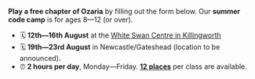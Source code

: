 **Play a free chapter of Ozaria** by filling out the form below. Our **summer code camp** is for ages 8—12 (or over).

- 🗓️ **12th—16th August** at the [White Swan Centre in Killingworth](https://maps.app.goo.gl/FGf6zMStgTmnVKXc6)
- 🗓️ **19th—23rd August** in Newcastle/Gateshead (location to be announced).
- ⏰ **2 hours per day**, Monday—Friday. <u>**12 places**</u> per class are available.

<iframe data-tally-src="https://tally.so/embed/woo60N?alignLeft=1&hideTitle=1&transparentBackground=1&dynamicHeight=1" loading="lazy" width="100%" height="835" frameborder="0" marginheight="0" marginwidth="0" title="Ozaria signup form"></iframe><script>var d=document,w="https://tally.so/widgets/embed.js",v=function(){"undefined"!=typeof Tally?Tally.loadEmbeds():d.querySelectorAll("iframe[data-tally-src]:not([src])").forEach((function(e){e.src=e.dataset.tallySrc}))};if("undefined"!=typeof Tally)v();else if(d.querySelector('script[src="'+w+'"]')==null){var s=d.createElement("script");s.src=w,s.onload=v,s.onerror=v,d.body.appendChild(s);}</script>
